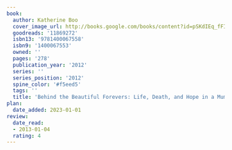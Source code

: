 ```yaml
---
book:
  author: Katherine Boo
  cover_image_url: http://books.google.com/books/content?id=pSKdIEq_fFIC&printsec=frontcover&img=1&zoom=1&edge=curl&source=gbs_api
  goodreads: '11869272'
  isbn13: '9781400067558'
  isbn9: '1400067553'
  owned: ''
  pages: '278'
  publication_year: '2012'
  series: ''
  series_position: '2012'
  spine_color: '#f5eed5'
  tags: ''
  title: 'Behind the Beautiful Forevers: Life, Death, and Hope in a Mumbai Undercity'
plan:
  date_added: 2023-01-01
review:
  date_read:
  - 2013-01-04
  rating: 4
---
```


